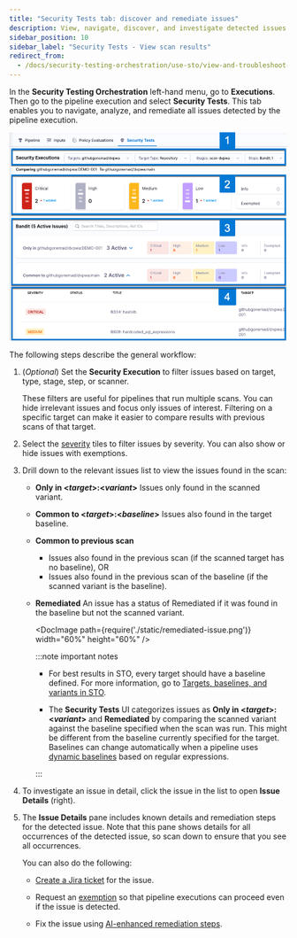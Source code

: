 ```yaml
---
title: "Security Tests tab: discover and remediate issues" 
description: View, navigate, discover, and investigate detected issues from an individual scan 
sidebar_position: 10
sidebar_label: "Security Tests - View scan results"
redirect_from: 
  - /docs/security-testing-orchestration/use-sto/view-and-troubleshoot-vulnerabilities/view-scan-results
---
```


In the **Security Testing Orchestration** left-hand menu, go to **Executions**. Then go to the pipeline execution and select **Security Tests**. This tab enables you to navigate, analyze, and remediate all issues detected by the pipeline execution. 

![](./static/security-tests-tab.png)

The following steps describe the general workflow:

1. (_Optional_) Set the **Security Execution** to filter issues based on target, type, stage, step, or scanner.

   These filters are useful for pipelines that run multiple scans. You can hide irrelevant issues and focus only issues of interest. Filtering on a specific target can make it easier to compare results with previous scans of that target. 

2. Select the [severity](/docs/security-testing-orchestration/get-started/key-concepts/severities) tiles to filter issues by severity. You can also show or hide issues with exemptions.  

3. Drill down to the relevant issues list to view the issues found in the scan:

    - **Only in \<_target_>:\<_variant_>** Issues only found in the scanned variant.

    - **Common to \<_target_>:\<_baseline_>** Issues also found in the target baseline.

    - **Common to previous scan** 
      - Issues also found in the previous scan (if the scanned target has no baseline), OR
      - Issues also found in the previous scan of the baseline (if the scanned variant is the baseline).

    <!-- **Common to previous / baseline scan** Issues also found in both the previous scan of the specified variant AND the previous scan of the baseline. -->

    - **Remediated** An issue has a status of Remediated if it was found in the baseline but not the scanned variant. 
      
      <DocImage path={require('./static/remediated-issue.png')} width="60%" height="60%" />

      :::note important notes

      - For best results in STO, every target should have a baseline defined. For more information, go to [Targets, baselines, and variants in STO](/docs/security-testing-orchestration/get-started/key-concepts/targets-and-baselines).

      - The **Security Tests** UI categorizes issues as **Only in \<_target_>:\<_variant_>** and **Remediated** by comparing the scanned variant against the baseline specified when the scan was run. This might be different from the baseline currently specified for the target. Baselines can change automatically when a pipeline uses [dynamic baselines](/docs/security-testing-orchestration/use-sto/set-up-sto-pipelines/set-up-baselines#specify-dynamic-baselines-using-regular-expressions) based on regular expressions.

      :::

3. To investigate an issue in detail, click the issue in the list to open **Issue Details** (right). 

4. The **Issue Details** pane includes known details and remediation steps for the detected issue. Note that this pane shows details for all occurrences of the detected issue, so scan down to ensure that you see all occurrences. 

   You can also do the following:

   - [Create a Jira ticket](/docs/security-testing-orchestration/notifications/jira-integrations) for the issue.

   - Request an [exemption](/docs/security-testing-orchestration/exemptions/exemption-workflows) so that pipeline executions can proceed even if the issue is detected.

   - Fix the issue using [AI-enhanced remediation steps](/docs/security-testing-orchestration/remediations/ai-based-remediations).

